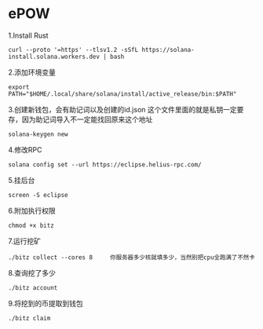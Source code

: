 # ePOW

1.Install Rust

``
curl --proto '=https' --tlsv1.2 -sSfL https://solana-install.solana.workers.dev | bash
``

2.添加环境变量

``
export PATH="$HOME/.local/share/solana/install/active_release/bin:$PATH"
``

3.创建新钱包，会有助记词以及创建的id.json 这个文件里面的就是私钥一定要存，因为助记词导入不一定能找回原来这个地址

``
solana-keygen new
``

4.修改RPC

``
solana config set --url https://eclipse.helius-rpc.com/
``

5.挂后台

``
screen -S eclipse
``

6.附加执行权限

``
chmod +x bitz
``

7.运行挖矿

``
./bitz collect --cores 8     你服务器多少核就填多少，当然别把cpu全跑满了不然卡
``

8.查询挖了多少

``
./bitz account
``

9.将挖到的币提取到钱包

``
./bitz claim
``
